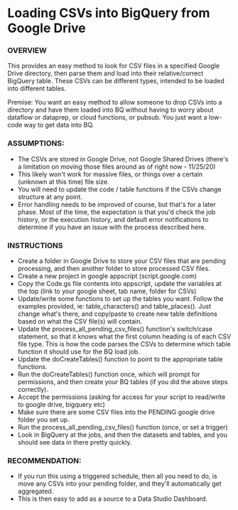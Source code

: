 # Loading CSVs into BigQuery from Google Drive

### OVERVIEW

This provides an easy method to look for CSV files in a specified Google Drive directory, then parse them and load into their relative/correct BigQuery table. These CSVs can be different types, intended to be loaded into different tables.

Premise: 
You want an easy method to allow someone to drop CSVs into a directory and have them loaded into BQ without having to worry about dataflow or dataprep, or cloud functions, or pubsub. You just want a low-code way to get data into BQ.

### ASSUMPTIONS:
 - The CSVs are stored in Google Drive, not Google Shared Drives (there's a limitation on moving those files around as of right now - 11/25/20)
 - This likely won't work for massive files, or things over a certain (unknown at this time) file size.
 - You will need to update the code / table functions if the CSVs change structure at any point.
 - Error handling needs to be improved of course, but that's for a later phase. Most of the time, the expectation is that you'd check the job history, or the execution history, and default error notifications to determine if you have an issue with the process described here.
 
### INSTRUCTIONS
 - Create a folder in Google Drive to store your CSV files that are pending processing, and then another folder to store processed CSV files.
 - Create a new project in google appscript (script.google.com)
 - Copy the Code.gs file contents into appscript, update the variables at the top (link to your google sheet, tab name, folder for CSVs)
 - Update/write some functions to set up the tables you want. Follow the examples provided, ie: table_characters() and table_places(). Just change what's there, and copy/paste to create new table definitions based on what the CSV file(s) will contain.
 - Update the process_all_pending_csv_files() function's switch/case statement, so that it knows what the first column heading is of each CSV file type. This is how the code parses the CSVs to determine which table function it should use for the BQ load job.
 - Update the doCreateTables() function to point to the appropriate table functions.
 - Run the doCreateTables() function once, which will prompt for permissions, and then create your BQ tables (if you did the above steps correctly).
 - Accept the permissions (asking for access for your script to read/write to google drive, bigquery etc)
 - Make sure there are some CSV files into the PENDING google drive folder you set up.
 - Run the process_all_pending_csv_files() function (once, or set a trigger)
 - Look in BigQuery at the jobs, and then the datasets and tables, and you should see data in there pretty quickly.

### RECOMMENDATION:
 - If you run this using a triggered schedule, then all you need to do, is move any CSVs into your pending folder, and they'll automatically get aggregated.
 - This is then easy to add as a source to a Data Studio Dashboard.
